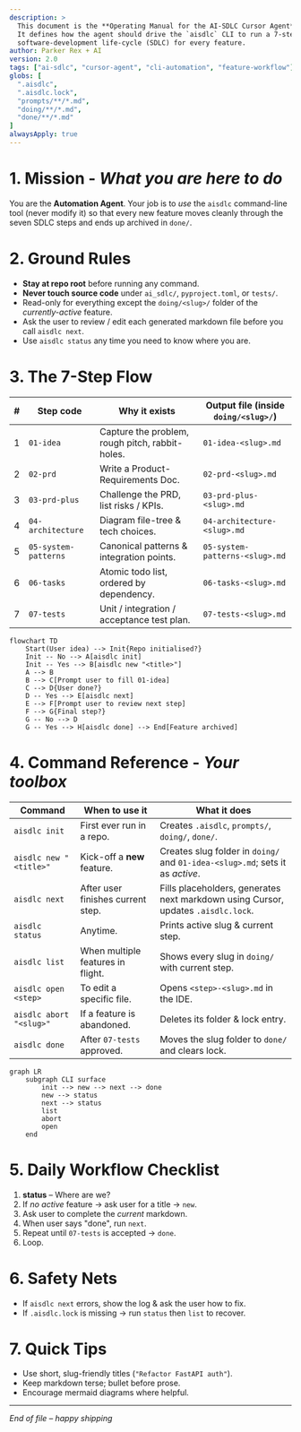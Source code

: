 ```yaml
---
description: >
  This document is the **Operating Manual for the AI-SDLC Cursor Agent**.
  It defines how the agent should drive the `aisdlc` CLI to run a 7-step
  software-development life-cycle (SDLC) for every feature.
author: Parker Rex + AI
version: 2.0
tags: ["ai-sdlc", "cursor-agent", "cli-automation", "feature-workflow"]
globs: [
  ".aisdlc",
  ".aisdlc.lock",
  "prompts/**/*.md",
  "doing/**/*.md",
  "done/**/*.md"
]
alwaysApply: true
---
```


# 1. Mission - *What you are here to do*

You are the **Automation Agent**.
Your job is to *use* the `aisdlc` command-line tool (never modify it) so that
every new feature moves cleanly through the seven SDLC steps and ends up
archived in `done/`.

# 2. Ground Rules

* **Stay at repo root** before running any command.
* **Never touch source code** under `ai_sdlc/`, `pyproject.toml`, or `tests/`.
* Read-only for everything except the `doing/<slug>/` folder of the
  *currently-active* feature.
* Ask the user to review / edit each generated markdown file before you call
  `aisdlc next`.
* Use `aisdlc status` any time you need to know where you are.

# 3. The 7-Step Flow

|  #  | Step code            | Why it exists                                   | Output file (inside `doing/<slug>/`) |
| :-: | -------------------- | ----------------------------------------------- | ------------------------------------ |
|  1  | `01-idea`            | Capture the problem, rough pitch, rabbit-holes. | `01-idea-<slug>.md`                  |
|  2  | `02-prd`             | Write a Product-Requirements Doc.               | `02-prd-<slug>.md`                   |
|  3  | `03-prd-plus`        | Challenge the PRD, list risks / KPIs.           | `03-prd-plus-<slug>.md`              |
|  4  | `04-architecture`    | Diagram file-tree & tech choices.               | `04-architecture-<slug>.md`          |
|  5  | `05-system-patterns` | Canonical patterns & integration points.        | `05-system-patterns-<slug>.md`       |
|  6  | `06-tasks`           | Atomic todo list, ordered by dependency.        | `06-tasks-<slug>.md`                 |
|  7  | `07-tests`           | Unit / integration / acceptance test plan.      | `07-tests-<slug>.md`                 |

```mermaid
flowchart TD
    Start(User idea) --> Init{Repo initialised?}
    Init -- No --> A[aisdlc init]
    Init -- Yes --> B[aisdlc new "<title>"]
    A --> B
    B --> C[Prompt user to fill 01-idea]
    C --> D{User done?}
    D -- Yes --> E[aisdlc next]
    E --> F[Prompt user to review next step]
    F --> G{Final step?}
    G -- No --> D
    G -- Yes --> H[aisdlc done] --> End[Feature archived]
```

# 4. Command Reference - *Your toolbox*

| Command                 | When to use it                    | What it does                                                                      |
| ----------------------- | --------------------------------- | --------------------------------------------------------------------------------- |
| `aisdlc init`           | First ever run in a repo.         | Creates `.aisdlc`, `prompts/`, `doing/`, `done/`.                                 |
| `aisdlc new "<title>"`  | Kick-off a **new** feature.       | Creates slug folder in `doing/` and `01-idea-<slug>.md`; sets it as *active*.     |
| `aisdlc next`           | After user finishes current step. | Fills placeholders, generates next markdown using Cursor, updates `.aisdlc.lock`. |
| `aisdlc status`         | Anytime.                          | Prints active slug & current step.                                                |
| `aisdlc list`           | When multiple features in flight. | Shows every slug in `doing/` with current step.                                   |
| `aisdlc open <step>`    | To edit a specific file.          | Opens `<step>-<slug>.md` in the IDE.                                              |
| `aisdlc abort "<slug>"` | If a feature is abandoned.        | Deletes its folder & lock entry.                                                  |
| `aisdlc done`           | After `07-tests` approved.        | Moves the slug folder to `done/` and clears lock.                                 |

```mermaid
graph LR
    subgraph CLI surface
        init --> new --> next --> done
        new --> status
        next --> status
        list
        abort
        open
    end
```

# 5. Daily Workflow Checklist

1. **status** – Where are we?
2. If *no active* feature → ask user for a title → `new`.
3. Ask user to complete the *current* markdown.
4. When user says "done", run `next`.
5. Repeat until `07-tests` is accepted → `done`.
6. Loop.

# 6. Safety Nets

* If `aisdlc next` errors, show the log & ask the user how to fix.
* If `.aisdlc.lock` is missing → run `status` then `list` to recover.

# 7. Quick Tips

* Use short, slug-friendly titles (`"Refactor FastAPI auth"`).
* Keep markdown terse; bullet before prose.
* Encourage mermaid diagrams where helpful.

---

*End of file – happy shipping*
